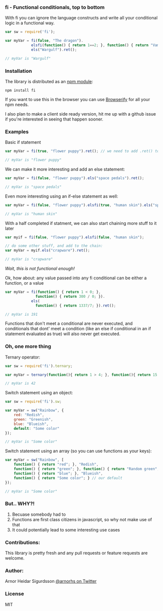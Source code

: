 ### fi - Functional conditionals, top to bottom

With fi you can ignore the language constructs and write all your conditional logic in a functional way.

```javascript
var sw = require('fi');

var myVar = fi(false, "The dragon").
            elsfi(function() { return 1==2; }, function() { return "Vampire"; }).
            els("Wargulf").ret();

// myVar is "Wargulf"
```

### Installation

The library is distributed as an [npm module](https://npmjs.org/package/fi):

    npm install fi

If you want to use this in the browser you can use [Browserify](https://github.com/substack/node-browserify) for all your npm needs.

I also plan to make a client side ready version, hit me up with a github issue if you're interested in seeing that happen sooner.

### Examples

Basic if statement

```javascript
var myVar = fi(true, "flower puppy").ret(); // we need to add .ret() to get the value of a statement

// myVar is "flower puppy"
```

We can make it more interesting and add an else statement:

```javascript
var myVar = fi(false, "flower puppy").els("space pedals").ret();

// myVar is "space pedals"
```

Even more interesting using an if-else statement as well:

```javascript
var myVar = fi(false, "flower puppy").elsfi(true, "human skin").els("space pedals").ret();

// myVar is "human skin"
```

With a half completed if statment, we can also start chaining more stuff to it later

```javascript
var myif = fi(false, "flower puppy").elsfi(false, "human skin");

// do some other stuff, and add to the chain:
var myVar = myif.els("crapware").ret();

// myVar is "crapware"
```

*Wait, this is not functional enough!*

Ok, how about: any value passed into any fi conditional can be either a function, or a value

```javascript
var myVar = fi(function() { return 1 < 0; },
              function() { return 300 / 0; }).
            els(
              function() { return 1337/7; }).ret();

// myVar is 191
```

Functions that don't meet a conditional are never executed, and conditionals that dont' meet a
condition (like an else if conditional in an if statement evaluated as true) will also never
get executed.

### Oh, one more thing

Ternary operator:

```javascript
var sw = require('fi').ternary;

var myVar = ternary(function(){ return 1 > 4; }, function(){ return 15; }, function() { return 42; }).ret();

// myVar is 42
```

Switch statement using an object:

```javascript
var sw = require('fi').sw;

var myVar = sw("Rainbow", {
    red: "Redish",
    green: "Greenish",
    blue: "Blueish",
    default: "Some color"
});

// myVar is "Some color"
```

Switch statement using an array (so you can use functions as your keys):

```javascript
var myVar = sw("Rainbow", [
    function() { return "red"; }, "Redish",
    function() { return "green"; }, function() { return "Random green"; },
    function() { return "blue"; }, "Blueish",
    function() { return "Some color"; } // our default
});

// myVar is "Some color"
```

### But.. WHY?!

1. Becuase somebody had to
2. Functions are first class citizens in javascript, so why not make use of that
3. It could potentially lead to some interesting use cases

### Contributions:

This library is pretty fresh and any pull requests or feature requests are welcome.

### Author:

Arnor Heidar Sigurdsson
[@arnorhs on Twitter](http://twitter.com/arnorhs/)

### License

MIT
